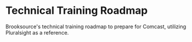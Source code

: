 # Technical Training Roadmap

Brooksource's technical training roadmap to prepare for Comcast, utilizing Pluralsight as a reference.